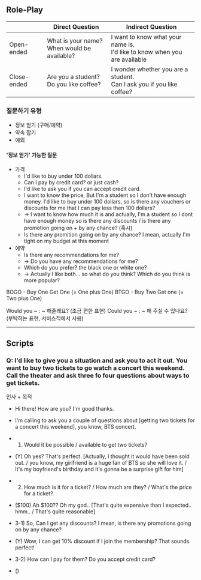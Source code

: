## Role-Play

|             | Direct Question                                | Indirect Question                                                            |
| ----------- | ---------------------------------------------- | ---------------------------------------------------------------------------- |
| Open-ended  | What is your name?<br>When would be available? | I want to know what your name is.<br>I'd like to know when you are available |
| Close-ended | Are you a student?<br>Do you like coffee?      | I wonder whether you are a student.<br>Can I ask you if you like coffee?     |

### 질문하기 유형
- 정보 얻기 (구매/예약)
- 약속 잡기
- 예외

#### '정보 얻기' 가능한 질문
- 가격
	- I'd like to buy under 100 dollars.
	- Can I pay by credit card? or just cash?
	- I'd like to ask you if you can accept credit card.
	- I want to know the price, But I'm a student so I don't have enough money. I'd like to buy under 100 dollars, so is there any vouchers or discounts for me that I can pay less then 100 dollars?
	- -> I want to know how much it is and actually, I'm a student so I dont have enough money so is there any discounts / is there any promotion going on + by any chance? (혹시)
	- Is there any promition going on by any chance? I mean, actually I'm tight on my budget at this moment
- 예약
	- Is there any recommendations for me?
	- -> Do you have any recommendations for me?
	- Which do you prefer? the black one or white one?
	- -> Actually I like both... so what do you think? Which do you think is more popular?


BOGO - Buy One Get One (= One plus One)
BTGO - Buy Two Get one (= Two plus One)

Would you ~ : ~ 해줄래요? (조금 편한 표현)
Could you ~ : ~ 해 주실 수 있나요? (부탁하는 표현, 서비스직에서 사용)

---
## Scripts
### Q: I'd like to give you a situation and ask you to act it out. You want to buy two tickets to go watch a concert this weekend. Call the theater and ask three fo four questions about ways to get tickets.

인사 + 목적

- Hi there! How are you? I'm good thanks.
- I'm calling to ask you a couple of questions about [getting two tickets for a concert this weekend], you know, BTS concert.

- 1) Would it be possible / available to get two tickets?
- (Y) Oh yes? That's perfect. [Actually, I thought it would have been sold out. / you know, my girlfriend is a huge fan of BTS so she will love it. / It's my boyfriend's birthday and it's gonna be a surprise gift for him]

- 2) How much is it for a ticket? / How much are they? / What's the price for a ticket?
- ($100) Ah $100?? Oh my god.. [That's quite expensive than I expected.. hmm.. / That's quite reasonable]

- 3-1) So, Can I get any discounts? I mean, is there any promotions going on by any chance?
- (Y) Wow, I can get 10% discount if I join the membership? That sounds perfect!

- 3-2) How can I pay for them? Do you accept credit card?
- ()